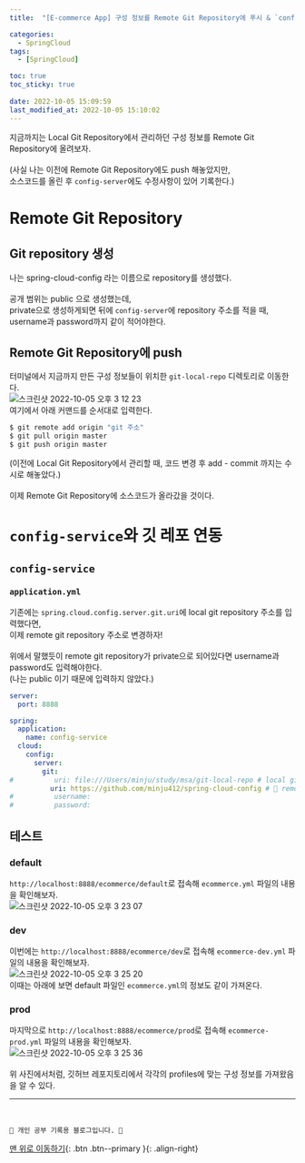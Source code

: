 ```yaml
---
title:  "[E-commerce App] 구성 정보를 Remote Git Repository에 푸시 & `config-service`와 깃 레포 연동 "

categories:
  - SpringCloud
tags:
  - [SpringCloud]

toc: true
toc_sticky: true
 
date: 2022-10-05 15:09:59
last_modified_at: 2022-10-05 15:10:02
---
```


지금까지는 Local Git Repository에서 관리하던 구성 정보를 Remote Git Repository에 올려보자.<br><br>
(사실 나는 이전에 Remote Git Repository에도 push 해놓았지만, <br>
소스코드를 올린 후 `config-server`에도 수정사항이 있어 기록한다.)

# Remote Git Repository
## Git repository 생성
나는 spring-cloud-config 라는 이름으로 repository를 생성했다.<br><br>
공개 범위는 public 으로 생성했는데, <br>
private으로 생성하게되면 뒤에 `config-server`에 repository 주소를 적을 때, username과 password까지 같이 적어야한다.

## Remote Git Repository에 push
터미널에서 지금까지 만든 구성 정보들이 위치한 `git-local-repo` 디렉토리로 이동한다.<br>
![스크린샷 2022-10-05 오후 3 12 23](https://user-images.githubusercontent.com/59405576/193993093-82ed3dcd-3a43-4f14-ad0e-e7298df0cf12.png)<br>
여기에서 아래 커맨드를 순서대로 입력한다.
```bash
$ git remote add origin "git 주소"
$ git pull origin master
$ git push origin master
```
(이전에 Local Git Repository에서 관리할 때, 코드 변경 후 add - commit 까지는 수시로 해놓았다.)<br><br>
이제 Remote Git Repository에 소스코드가 올라갔을 것이다.

# `config-service`와 깃 레포 연동
## `config-service`
### `application.yml`
기존에는 `spring.cloud.config.server.git.uri`에 local git repository 주소를 입력했다면, <br>
이제 remote git repository 주소로 변경하자!<br><br>
위에서 말했듯이 remote git repository가 private으로 되어있다면 username과 password도 입력해야한다.<br>
(나는 public 이기 때문에 입력하지 않았다.)
```yml
server:
  port: 8888

spring:
  application:
    name: config-service
  cloud:
    config:
      server:
        git:
#          uri: file:///Users/minju/study/msa/git-local-repo # local git repository 위치
          uri: https://github.com/minju412/spring-cloud-config # 🌟 remote git repository 주소
#          username:
#          password:
```

## 테스트
### default
`http://localhost:8888/ecommerce/default`로 접속해 `ecommerce.yml` 파일의 내용을 확인해보자.<br>
![스크린샷 2022-10-05 오후 3 23 07](https://user-images.githubusercontent.com/59405576/193994508-0bd6594f-aea0-4aea-ab0a-fcebc011c6ca.png)

### dev
이번에는 `http://localhost:8888/ecommerce/dev`로 접속해 `ecommerce-dev.yml` 파일의 내용을 확인해보자.<br>
![스크린샷 2022-10-05 오후 3 25 20](https://user-images.githubusercontent.com/59405576/193994839-fdd9e5b9-ba3d-4f50-9583-8f3ab6797ea5.png)<br>
이때는 아래에 보면 default 파일인 `ecommerce.yml`의 정보도 같이 가져온다.

### prod
마지막으로 `http://localhost:8888/ecommerce/prod`로 접속해 `ecommerce-prod.yml` 파일의 내용을 확인해보자.<br>
![스크린샷 2022-10-05 오후 3 25 36](https://user-images.githubusercontent.com/59405576/193994879-e30f54f3-fb69-45ba-8d14-8e6b32a9cdf3.png)<br><br>
위 사진에서처럼, 깃허브 레포지토리에서 각각의 profiles에 맞는 구성 정보를 가져왔음을 알 수 있다.






***
<br>


    💛 개인 공부 기록용 블로그입니다. 👻

[맨 위로 이동하기](#){: .btn .btn--primary }{: .align-right}